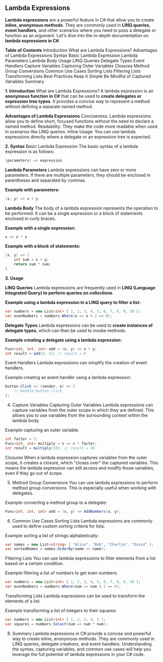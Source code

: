 ## Lambda Expressions

**Lambda expressions** are a powerful feature in C# that allow you to create **inline, anonymous methods**. They are commonly used in **LINQ queries, event handlers**, and other scenarios where you need to pass a delegate or function as an argument. Let's dive into the in-depth documentation on **lambda expressions in C#**.

**Table of Contents**
Introduction
What are Lambda Expressions?
Advantages of Lambda Expressions
Syntax
Basic Lambda Expression
Lambda Parameters
Lambda Body
Usage
LINQ Queries
Delegate Types
Event Handlers
Capture Variables
Capturing Outer Variables
Closures
Method Group Conversions
Common Use Cases
Sorting Lists
Filtering Lists
Transforming Lists
Best Practices
Keep it Simple
Be Mindful of Captured Variables
Summary

**1. Introduction**
What are Lambda Expressions?
A lambda expression is an **anonymous function in C#** that can be used to **create delegates or expression tree types**. It provides a concise way to represent a method without defining a separate named method.

**Advantages of Lambda Expressions**
Conciseness: Lambda expressions allow you to define short, focused functions without the need to declare a named method.
Readability: They make the code more readable when used in scenarios like LINQ queries.
Inline Usage: You can use lambda expressions directly where a delegate or an expression tree is expected.

**2. Syntax**
Basic Lambda Expression
The basic syntax of a lambda expression is as follows:

```csharp
(parameters) => expression
```
**Lambda Parameters**
Lambda expressions can have zero or more parameters. If there are multiple parameters, they should be enclosed in parentheses and separated by commas.

**Example with parameters:**

```csharp
(x, y) => x + y
```
**Lambda Body**
The body of a lambda expression represents the operation to be performed. It can be a single expression or a block of statements enclosed in curly braces.

**Example with a single expression:**

```csharp
x => x * x
```
**Example with a block of statements:**

```csharp
(x, y) => {
    int sum = x + y;
    return sum * sum;
}
```
**3. Usage**

**LINQ Queries**
Lambda expressions are frequently used in **LINQ (Language Integrated Query) to perform queries on collections**.

**Example using a lambda expression in a LINQ query to filter a list:**

```csharp
var numbers = new List<int> { 1, 2, 3, 4, 5, 6, 7, 8, 9, 10 };
var evenNumbers = numbers.Where(x => x % 2 == 0);
```
**Delegate Types**
Lambda expressions can be used to **create instances of delegate types**, which can then be used to invoke methods.

**Example creating a delegate using a lambda expression:**

```csharp
Func<int, int, int> add = (x, y) => x + y;
int result = add(3, 5); // result = 8
```
Event Handlers
Lambda expressions can simplify the creation of event handlers.

Example creating an event handler using a lambda expression:

```csharp
button.Click += (sender, e) => {
    // Handle button click
};
```
4. Capture Variables
Capturing Outer Variables
Lambda expressions can capture variables from the outer scope in which they are defined. This allows you to use variables from the surrounding context within the lambda body.

Example capturing an outer variable:

```csharp
int factor = 5;
Func<int, int> multiply = x => x * factor;
int result = multiply(10); // result = 50
```
Closures
When a lambda expression captures variables from the outer scope, it creates a closure, which "closes over" the captured variables. This means the lambda expression can still access and modify those variables, even if they go out of scope.

5. Method Group Conversions
You can use lambda expressions to perform method group conversions. This is especially useful when working with delegates.

Example converting a method group to a delegate:

```csharp
Func<int, int, int> add = (x, y) => AddNumbers(x, y);
```
6. Common Use Cases
Sorting Lists
Lambda expressions are commonly used to define custom sorting criteria for lists.

Example sorting a list of strings alphabetically:

```csharp
var names = new List<string> { "Alice", "Bob", "Charlie", "David" };
var sortedNames = names.OrderBy(name => name);
```
Filtering Lists
You can use lambda expressions to filter elements from a list based on a certain condition.

Example filtering a list of numbers to get even numbers:

```csharp
var numbers = new List<int> { 1, 2, 3, 4, 5, 6, 7, 8, 9, 10 };
var evenNumbers = numbers.Where(num => num % 2 == 0);
```
Transforming Lists
Lambda expressions can be used to transform the elements of a list.

Example transforming a list of integers to their squares:

```csharp
var numbers = new List<int> { 1, 2, 3, 4, 5 };
var squares = numbers.Select(num => num * num);
```
8. Summary
Lambda expressions in C# provide a concise and powerful way to create inline, anonymous methods. They are commonly used in LINQ queries, delegate creations, and event handlers. Understanding the syntax, capturing variables, and common use cases will help you leverage the full potential of lambda expressions in your C# code.
